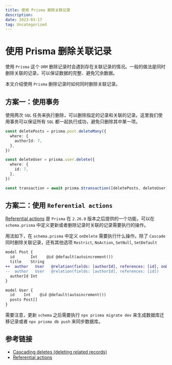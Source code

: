 ```yaml
---
title: 使用 Prisma 删除关联记录
description: 
date: 2023-03-17
tag: Uncategorized
---
```


# 使用 Prisma 删除关联记录

使用 `Prisma` 这个 `ORM` 删除记录时会遇到存在关联记录的情况。一般的做法是同时删除关联的记录，可以保证数据的完整、避免冗余数据。

本文介绍使用 `Prisma` 删除记录时如何同时删除关联记录。

## 方案一：使用事务

使用两次 `SQL` 任务来执行删除，可以删除指定的记录和关联的记录。这里我们使用事务可以保证所有 `SQL` 都一起执行成功，避免只删除其中某一项。

```typescript
const deletePosts = prisma.post.deleteMany({
  where: {
    authorId: 7,
  },
})

const deleteUser = prisma.user.delete({
  where: {
    id: 7,
  },
})

const transaction = await prisma.$transaction([deletePosts, deleteUser])
```

## 方案二：使用 `Referential actions`

[Referential actions](https://www.prisma.io/docs/orm/prisma-schema/data-model/relations/referential-actions#cascade) 是 `Prisma` 在 `2.26.0` 版本之后提供的一个功能，可以在 `schema.prisma` 中定义更新或者删除记录时关联的记录需要执行的操作。

用法如下，在 `schema.prisma` 中定义 `onDelete` 需要执行什么操作。除了 `Cascade` 同时删除关联记录，还有其他选项 `Restrict`, `NoAction`, `SetNull`, `SetDefault`

```diff
model Post {
  id       Int    @id @default(autoincrement())
  title    String
++  author   User   @relation(fields: [authorId], references: [id], onDelete: Cascade)
--  author   User   @relation(fields: [authorId], references: [id])
  authorId Int
}

model User {
  id    Int    @id @default(autoincrement())
  posts Post[]
}
```

需要注意，更新 `schema` 之后需要执行 `npx prisma migrate dev` 来生成数据库迁移记录或者 `npx prisma db push` 来同步数据库。

## 参考链接

- [Cascading deletes (deleting related records)](https://www.prisma.io/docs/orm/prisma-client/queries/crud#cascading-deletes-deleting-related-records)
- [Referential actions](https://www.prisma.io/docs/orm/prisma-schema/data-model/relations/referential-actions#cascade)

